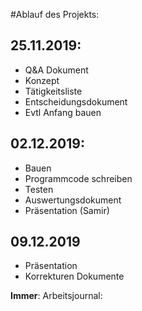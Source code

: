 #Ablauf des Projekts:
## 25.11.2019: 
- Q&A Dokument
- Konzept
- Tätigkeitsliste
- Entscheidungsdokument
- Evtl Anfang bauen

## 02.12.2019:
- Bauen 
- Programmcode schreiben
- Testen
- Auswertungsdokument
- Präsentation (Samir)

## 09.12.2019
- Präsentation
- Korrekturen Dokumente

**Immer**: Arbeitsjournal:


